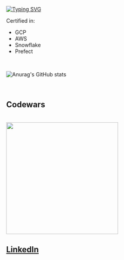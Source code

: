 [![Typing SVG](https://readme-typing-svg.demolab.com?font=Fira+Code&duration=1000&pause=750&color=FFFFFF&multiline=true&repeat=true&width=435&height=80&lines=Jack+Perry;Data+Engineer+%40+Foundation+Direct)](https://git.io/typing-svg)

Certified in:
<ul>
 <li>GCP</li>
 <li>AWS</li>
 <li>Snowflake</li>
 <li>Prefect</li>
</ul>

<br/>

![Anurag's GitHub stats](https://github-readme-stats-gvyadlhqy-japerry911.vercel.app/api?username=japerry911&show_icons=true&theme=radical)

<br/>

## Codewars
<br/>
<img src="https://www.codewars.com/users/SirSkylord/badges/large" width="300" />
 
<br/>
 
## [LinkedIn](https://www.linkedin.com/in/jack-e-perry/)
